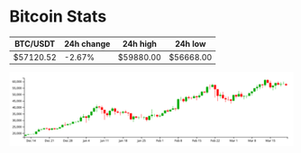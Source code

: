 # Bitcoin Stats

BTC/USDT|24h change|24h high|24h low|
|---|---|---|---|
|$57120.52|-2.67%|$59880.00|$56668.00|

<img src="./chart.svg">
